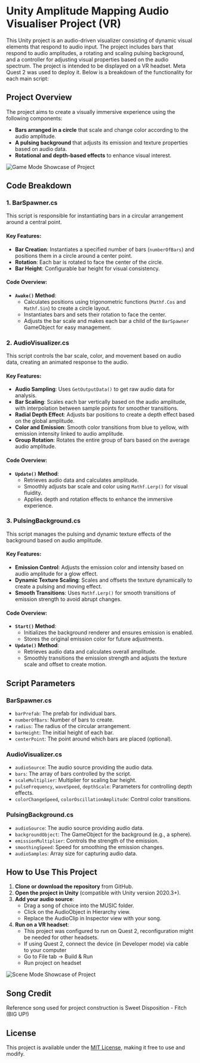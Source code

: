 # Unity Amplitude Mapping Audio Visualiser Project (VR)

This Unity project is an audio-driven visualizer consisting of dynamic visual elements that respond to audio input. The project includes bars that respond to audio amplitudes, a rotating and scaling pulsing background, and a controller for adjusting visual properties based on the audio spectrum.
The project is intended to be displayed on a VR headset. Meta Quest 2 was used to deploy it.
Below is a breakdown of the functionality for each main script:

## Project Overview

The project aims to create a visually immersive experience using the following components:
- **Bars arranged in a circle** that scale and change color according to the audio amplitude.
- **A pulsing background** that adjusts its emission and texture properties based on audio data.
- **Rotational and depth-based effects** to enhance visual interest.

![Game Mode Showcase of Project](Showcase1.gif)


## Code Breakdown

### 1. **BarSpawner.cs**

This script is responsible for instantiating bars in a circular arrangement around a central point.

#### Key Features:
- **Bar Creation**: Instantiates a specified number of bars (`numberOfBars`) and positions them in a circle around a center point.
- **Rotation**: Each bar is rotated to face the center of the circle.
- **Bar Height**: Configurable bar height for visual consistency.

#### Code Overview:
- **`Awake()` Method**:
  - Calculates positions using trigonometric functions (`Mathf.Cos` and `Mathf.Sin`) to create a circle layout.
  - Instantiates bars and sets their rotation to face the center.
  - Adjusts the bar scale and makes each bar a child of the `BarSpawner` GameObject for easy management.

### 2. **AudioVisualizer.cs**

This script controls the bar scale, color, and movement based on audio data, creating an animated response to the audio.

#### Key Features:
- **Audio Sampling**: Uses `GetOutputData()` to get raw audio data for analysis.
- **Bar Scaling**: Scales each bar vertically based on the audio amplitude, with interpolation between sample points for smoother transitions.
- **Radial Depth Effect**: Adjusts bar positions to create a depth effect based on the global amplitude.
- **Color and Emission**: Smooth color transitions from blue to yellow, with emission intensity linked to audio amplitude.
- **Group Rotation**: Rotates the entire group of bars based on the average audio amplitude.

#### Code Overview:
- **`Update()` Method**:
  - Retrieves audio data and calculates amplitude.
  - Smoothly adjusts bar scale and color using `Mathf.Lerp()` for visual fluidity.
  - Applies depth and rotation effects to enhance the immersive experience.

### 3. **PulsingBackground.cs**

This script manages the pulsing and dynamic texture effects of the background based on audio amplitude.

#### Key Features:
- **Emission Control**: Adjusts the emission color and intensity based on audio amplitude for a glow effect.
- **Dynamic Texture Scaling**: Scales and offsets the texture dynamically to create a pulsing and moving effect.
- **Smooth Transitions**: Uses `Mathf.Lerp()` for smooth transitions of emission strength to avoid abrupt changes.

#### Code Overview:
- **`Start()` Method**:
  - Initializes the background renderer and ensures emission is enabled.
  - Stores the original emission color for future adjustments.
- **`Update()` Method**:
  - Retrieves audio data and calculates overall amplitude.
  - Smoothly transitions the emission strength and adjusts the texture scale and offset to create motion.
   

## Script Parameters

### **BarSpawner.cs**
- `barPrefab`: The prefab for individual bars.
- `numberOfBars`: Number of bars to create.
- `radius`: The radius of the circular arrangement.
- `barHeight`: The initial height of each bar.
- `centerPoint`: The point around which bars are placed (optional).

### **AudioVisualizer.cs**
- `audioSource`: The audio source providing the audio data.
- `bars`: The array of bars controlled by the script.
- `scaleMultiplier`: Multiplier for scaling bar height.
- `pulseFrequency`, `waveSpeed`, `depthScale`: Parameters for controlling depth effects.
- `colorChangeSpeed`, `colorOscillationAmplitude`: Control color transitions.

### **PulsingBackground.cs**
- `audioSource`: The audio source providing audio data.
- `backgroundObject`: The GameObject for the background (e.g., a sphere).
- `emissionMultiplier`: Controls the strength of the emission.
- `smoothingSpeed`: Speed for smoothing the emission changes.
- `audioSamples`: Array size for capturing audio data.


## How to Use This Project

1. **Clone or download the repository** from GitHub.
2. **Open the project in Unity** (compatible with Unity version 2020.3+).
3. **Add your audio source**:
   - Drag a song of choice into the MUSIC folder.
   - Click on the AudioObject in Hierarchy view.
   - Replace the AudioClip in Inspector view with your song.
4. **Run on a VR headset**:
   - This project was configured to run on Quest 2, reconfiguration might be needed for other headsets.
   - If using Quest 2, connect the device (in Developer mode) via cable to your computer
   - Go to File tab -> Build & Run
   - Run project on headset

![Scene Mode Showcase of Project](Showcase2.gif)

## Song Credit
Reference song used for project construction is Sweet Disposition - Fitch (BIG UP!)


## License

This project is available under the [MIT License](LICENSE), making it free to use and modify.
